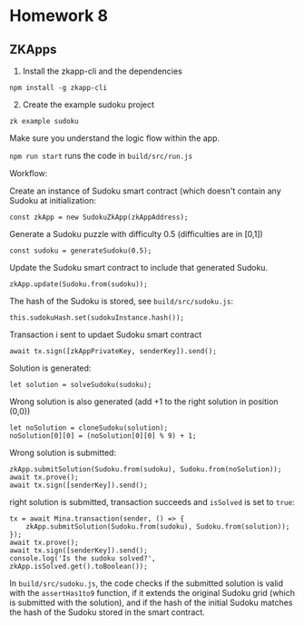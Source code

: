 # Homework 8

## ZKApps

1. Install the zkapp-cli and the dependencies
   
`npm install -g zkapp-cli`

2. Create the example sudoku project

`zk example sudoku`

Make sure you understand the logic flow within the app.

`npm run start` runs the code in `build/src/run.js`

Workflow:

Create an instance of Sudoku smart contract (which doesn't contain any Sudoku at initialization:

`const zkApp = new SudokuZkApp(zkAppAddress);`

Generate a Sudoku puzzle with difficulty 0.5 (difficulties are in [0,1])

`const sudoku = generateSudoku(0.5);`

Update the Sudoku smart contract to include that generated Sudoku.

`zkApp.update(Sudoku.from(sudoku));`

The hash of the Sudoku is stored, see `build/src/sudoku.js`:

`this.sudokuHash.set(sudokuInstance.hash());`

Transaction i sent to updaet Sudoku smart contract

`await tx.sign([zkAppPrivateKey, senderKey]).send();`

Solution is generated:

`let solution = solveSudoku(sudoku);`

Wrong solution is also generated (add +1 to the right solution in position (0,0))

```
let noSolution = cloneSudoku(solution);
noSolution[0][0] = (noSolution[0][0] % 9) + 1;
```

Wrong solution is submitted:

```
zkApp.submitSolution(Sudoku.from(sudoku), Sudoku.from(noSolution));
await tx.prove();
await tx.sign([senderKey]).send();
```

right solution is submitted, transaction succeeds and `isSolved` is set to `true`:

```
tx = await Mina.transaction(sender, () => {
    zkApp.submitSolution(Sudoku.from(sudoku), Sudoku.from(solution));
});
await tx.prove();
await tx.sign([senderKey]).send();
console.log('Is the sudoku solved?', zkApp.isSolved.get().toBoolean());
```

In `build/src/sudoku.js`, the code checks if the submitted solution is valid with the `assertHas1to9` function, if it extends the original Sudoku grid (which is submitted with the solution), and if the hash of the initial Sudoku matches the hash of the Sudoku stored in the smart contract.
